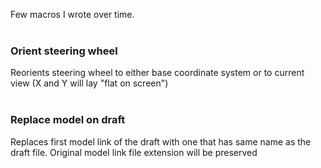 Few macros I wrote over time.
<br><br>
### Orient steering wheel
Reorients steering wheel to either base coordinate system or to current view (X and Y will lay "flat on screen")
<br><br>
### Replace model on draft
Replaces first model link of the draft with one that has same name as the draft file. Original model link file extension will be preserved
